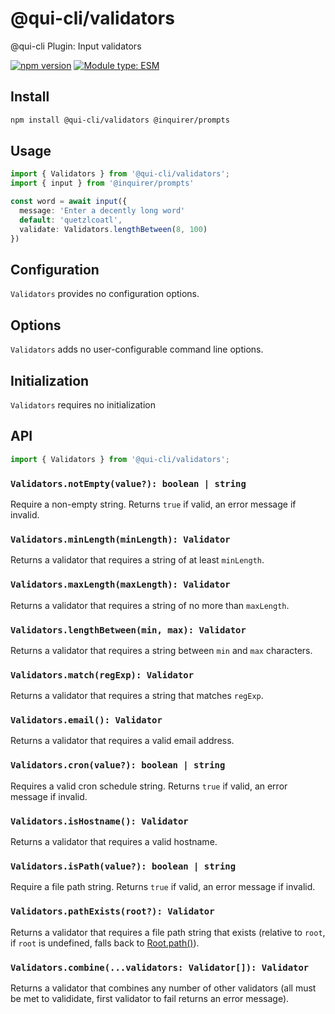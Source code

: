 # @qui-cli/validators

@qui-cli Plugin: Input validators

[![npm version](https://badge.fury.io/js/@qui-cli%2Fvalidators.svg)](https://npmjs.com/package/@qui-cli/validators)
[![Module type: ESM](https://img.shields.io/badge/module%20type-esm-brightgreen)](https://nodejs.org/api/esm.html)

## Install

```sh
npm install @qui-cli/validators @inquirer/prompts
```

## Usage

```ts
import { Validators } from '@qui-cli/validators';
import { input } from '@inquirer/prompts'

const word = await input({
  message: 'Enter a decently long word'
  default: 'quetzlcoatl',
  validate: Validators.lengthBetween(8, 100)
})
```

## Configuration

`Validators` provides no configuration options.

## Options

`Validators` adds no user-configurable command line options.

## Initialization

`Validators` requires no initialization

## API

```ts
import { Validators } from '@qui-cli/validators';
```

### `Validators.notEmpty(value?): boolean | string`

Require a non-empty string. Returns `true` if valid, an error message if invalid.

### `Validators.minLength(minLength): Validator`

Returns a validator that requires a string of at least `minLength`.

### `Validators.maxLength(maxLength): Validator`

Returns a validator that requires a string of no more than `maxLength`.

### `Validators.lengthBetween(min, max): Validator`

Returns a validator that requires a string between `min` and `max` characters.

### `Validators.match(regExp): Validator`

Returns a validator that requires a string that matches `regExp`.

### `Validators.email(): Validator`

Returns a validator that requires a valid email address.

### `Validators.cron(value?): boolean | string`

Requires a valid cron schedule string. Returns `true` if valid, an error message if invalid.

### `Validators.isHostname(): Validator`

Returns a validator that requires a valid hostname.

### `Validators.isPath(value?): boolean | string`

Require a file path string. Returns `true` if valid, an error message if invalid.

### `Validators.pathExists(root?): Validator`

Returns a validator that requires a file path string that exists (relative to `root`, if `root` is undefined, falls back to [Root.path()](https://www.npmjs.com/package/@qui-cli/root)).

### `Validators.combine(...validators: Validator[]): Validator`

Returns a validator that combines any number of other validators (all must be met to valididate, first validator to fail returns an error message).
